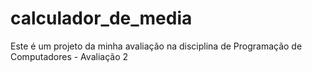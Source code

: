 # calculador_de_media
Este é um projeto da minha avaliação na disciplina de Programação de Computadores - Avaliação 2
